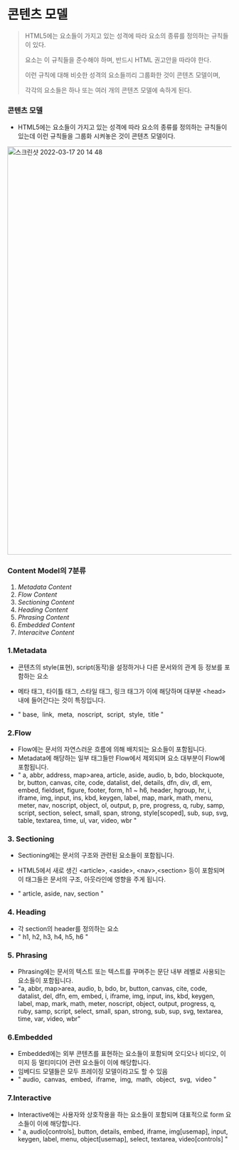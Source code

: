 

# 콘텐츠 모델

> HTML5에는 요소들이 가지고 있는 성격에 따라 요소의 종류를 정의하는 규칙들이 있다.
>
> 요소는 이 규칙들을 준수해야 하며, 반드시 HTML 권고안을 따라야 한다.
>
> 이런 규칙에 대해 비슷한 성격의 요소들끼리 그룹화한 것이 콘텐츠 모델이며,
>
> 각각의 요소들은 하나 또는 여러 개의 콘텐츠 모델에 속하게 된다.



### 콘텐츠 모델

+ HTML5에는 요소들이 가지고 있는 성격에 따라 요소의 종류를 정의하는 규칙들이 있는데  이런 규칙들을 그룹화 시켜놓은 것이 콘텐츠 모델이다.



<img width="916" alt="스크린샷 2022-03-17 20 14 48" src="https://user-images.githubusercontent.com/88477839/158797566-8086a7b8-0e30-4f19-be2e-405ad9095b81.png">



### Content Model의 7분류

1. *Metadata Content*
2. *Flow Content*
3. *Sectioning Content*
4. *Heading Content*
5. *Phrasing Content*
6. *Embedded Content*
7. *Interacitve Content*



### 1.Metadata

+ 콘텐츠의 style(표현), script(동작)을 설정하거나 다른 문서와의 관계 등 정보를 포함하는 요소

+ 메타 태그, 타이틀 태그, 스타일 태그, 링크 태그가 이에 해당하며 대부분 \<head>내에 들어간다는 것이 특징입니다.

+ " base,  link,  meta,  noscript,  script,  style,  title " 



### 2.Flow

+ Flow에는 문서의 자연스러운 흐름에 의해 배치되는 요소들이 포함됩니다.
+ Metadata에 해당하는 일부 태그들만 Flow에서 제외되며 요소 대부분이 Flow에 포함됩니다.
+ " a, abbr, address, map>area, article, aside, audio, b, bdo, blockquote, br, button,
  canvas, cite, code, datalist, del, details, dfn, div, dl, em, embed,
  fieldset, figure, footer, form, h1 ~ h6, header, hgroup, hr, i, iframe, img,
   input, ins, kbd, keygen, label, map, mark, math, menu, meter, nav, noscript, object, ol,
  output, p, pre, progress, q, ruby, samp, script, section, select, small, span, strong,
  style[scoped], sub, sup, svg, table, textarea, time, ul, var, video, wbr " 



### 3. Sectioning

+ Sectioning에는 문서의 구조와 관련된 요소들이 포함됩니다.

+ HTML5에서 새로 생긴 \<article>, \<aside>, \<nav>,\<section> 등이 포함되며 이 태그들은 문서의 구조, 아웃라인에 영향을 주게 됩니다.

+ " article, aside, nav, section " 



### 4. Heading

+ 각 section의 header를 정의하는 요소
+ " h1, h2, h3, h4, h5, h6 " 



### 5. Phrasing

+ Phrasing에는 문서의 텍스트 또는 텍스트를 꾸며주는 문단 내부 레벨로 사용되는 요소들이 포함됩니다.
+ "a, abbr, map>area, audio, b, bdo, br, button, canvas, cite, code, datalist, del, dfn, em, embed,
   i, iframe, img, input, ins, kbd, keygen, label, map, mark, math, meter, noscript, object, output,
   progress, q, ruby, samp, script, select, small, span, strong, sub, sup, svg, textarea, time,
  var, video, wbr"



### 6.Embedded

+ Embedded에는 외부 콘텐츠를 표현하는 요소들이 포함되며 오디오나 비디오, 이미지 등 멀티미디어 관련 요소들이 이에 해당합니다.
+ 임베디드 모델들은 모두 프레이징 모델이라고도 할 수 있음
+ " audio,  canvas,  embed,  iframe,  img,  math,  object,  svg,  video " 



### 7.Interactive

+ Interactive에는 사용자와 상호작용을 하는 요소들이 포함되며 대표적으로 form 요소들이 이에 해당합니다.
+ " a, audio[controls], button, details, embed, iframe, img[usemap], input, keygen, label, menu,
  object[usemap], select, textarea, video[controls] " 